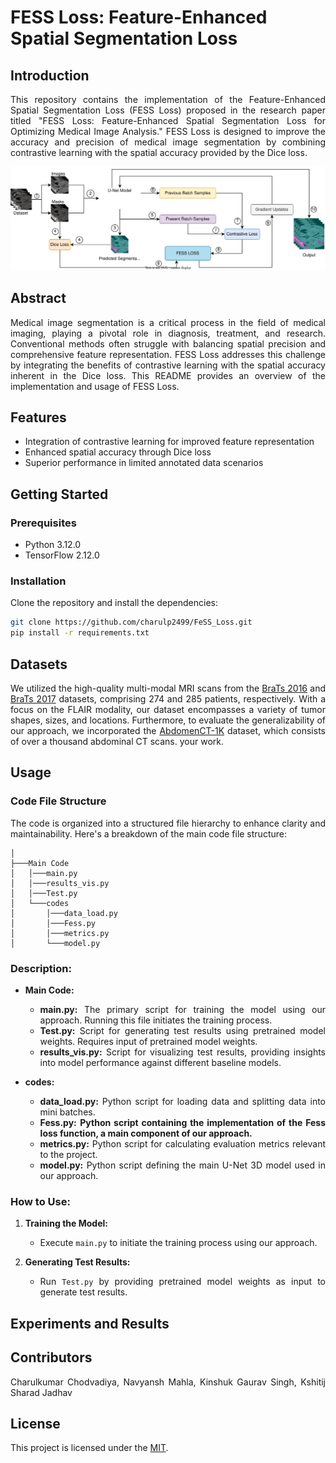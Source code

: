 # FESS Loss: Feature-Enhanced Spatial Segmentation Loss
<div style="text-align: justify">

## Introduction
This repository contains the implementation of the Feature-Enhanced Spatial Segmentation Loss (FESS Loss) proposed in the research paper titled "FESS Loss: Feature-Enhanced Spatial Segmentation Loss for Optimizing Medical Image Analysis." FESS Loss is designed to improve the accuracy and precision of medical image segmentation by combining contrastive learning with the spatial accuracy provided by the Dice loss.

<!-- <img src="Readme_Supply\flowchart.svg" alt="Flowchart" /> -->
<img src="https://raw.githubusercontent.com/charulp2499/FeSS_Loss/main/Readme_Supply/Flowchart.svg" alt="Flowchart" />


## Abstract
Medical image segmentation is a critical process in the field of medical imaging, playing a pivotal role in diagnosis, treatment, and research. Conventional methods often struggle with balancing spatial precision and comprehensive feature representation. FESS Loss addresses this challenge by integrating the benefits of contrastive learning with the spatial accuracy inherent in the Dice loss. This README provides an overview of the implementation and usage of FESS Loss.

## Features
- Integration of contrastive learning for improved feature representation
- Enhanced spatial accuracy through Dice loss
- Superior performance in limited annotated data scenarios

## Getting Started

### Prerequisites
- Python 3.12.0
- TensorFlow 2.12.0

### Installation
Clone the repository and install the dependencies:

```bash
git clone https://github.com/charulp2499/FeSS_Loss.git
pip install -r requirements.txt
```
## Datasets

We utilized the high-quality multi-modal MRI scans from the [BraTs 2016](https://www.smir.ch/BRATS/Start2016) and [BraTs 2017](https://www.med.upenn.edu/sbia/brats2017/data.html) datasets, comprising 274 and 285 patients, respectively. With a focus on the FLAIR modality, our dataset encompasses a variety of tumor shapes, sizes, and locations. Furthermore, to evaluate the generalizability of our approach, we incorporated the [AbdomenCT-1K](https://github.com/JunMa11/AbdomenCT-1K) dataset, which consists of over a thousand abdominal CT scans. your work.


## Usage


### Code File Structure

The code is organized into a structured file hierarchy to enhance clarity and maintainability. Here's a breakdown of the main code file structure:

```
│
├───Main Code
│   │───main.py
│   │───results_vis.py
│   │───Test.py
│   └───codes
│       │───data_load.py
│       │───Fess.py
│       │───metrics.py
│       └───model.py
```

### Description:

- **Main Code:**
  - **main.py:** The primary script for training the model using our approach. Running this file initiates the training process.
  - **Test.py:** Script for generating test results using pretrained model weights. Requires input of pretrained model weights.
  - **results_vis.py:** Script for visualizing test results, providing insights into model performance against different baseline models.
  

- **codes:**
  - **data_load.py:** Python script for loading data and splitting data into mini batches.
  - **Fess.py:** **Python script containing the implementation of the Fess loss function, a main component of our approach.**
  - **metrics.py:** Python script for calculating evaluation metrics relevant to the project.
  - **model.py:** Python script defining the main U-Net 3D model used in our approach.

### How to Use:

1. **Training the Model:**
   - Execute `main.py` to initiate the training process using our approach.

2. **Generating Test Results:**
   - Run `Test.py` by providing pretrained model weights as input to generate test results.


<!-- Feel free to explore each module and adapt the code to fit your project's requirements. Refer to individual script comments for more detailed information. -->


## Experiments and Results


## Contributors
Charulkumar Chodvadiya, Navyansh Mahla, Kinshuk Gaurav Singh, Kshitij Sharad Jadhav

## License
This project is licensed under the [MIT](LICENSE).



